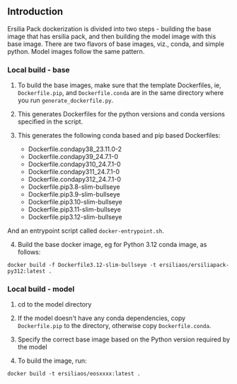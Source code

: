 ## Introduction

Ersilia Pack dockerization is divided into two steps - building the base image that has ersilia pack, and then building the model image with this base image. There are two flavors of base images, viz., conda, and simple python. Model images follow the same pattern.

### Local build - base

1. To build the base images, make sure that the template Dockerfiles, ie, `Dockerfile.pip`, and `Dockerfile.conda` are in the same directory where you run `generate_dockerfile.py`.

2. This generates Dockerfiles for the python versions and conda versions specified in the script. 

3. This generates the following conda based and pip based Dockerfiles:
    - Dockerfile.condapy38_23.11.0-2
    - Dockerfile.condapy39_24.7.1-0
    - Dockerfile.condapy310_24.7.1-0
    - Dockerfile.condapy311_24.7.1-0
    - Dockerfile.condapy312_24.7.1-0
    - Dockerfile.pip3.8-slim-bullseye
    - Dockerfile.pip3.9-slim-bullseye
    - Dockerfile.pip3.10-slim-bullseye
    - Dockerfile.pip3.11-slim-bullseye
    - Dockerfile.pip3.12-slim-bullseye

And an entrypoint script called `docker-entrypoint.sh`.

4. Build the base docker image, eg for Python 3.12 conda image, as follows:

```
docker build -f Dockerfile3.12-slim-bullseye -t ersiliaos/ersiliapack-py312:latest .
```

### Local build - model

1. cd to the model directory

2. If the model doesn't have any conda dependencies, copy `Dockerfile.pip` to the directory, otherwise copy `Dockerfile.conda`. 

3. Specify the correct base image based on the Python version required by the model

4. To build the image, run:

```
docker build -t ersiliaos/eosxxxx:latest .
```